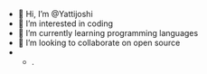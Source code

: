 - 👋 Hi, I’m @Yattijoshi
- 👀 I’m interested in coding
- 🌱 I’m currently learning programming languages
- 💞️ I’m looking to collaborate on open source
- - .

<!---
Yattijoshi/Yattijoshi is a ✨ special ✨ repository because its `README.md` (this file) appears on your GitHub profile.
You can click the Preview link to take a look at your changes.
--->
